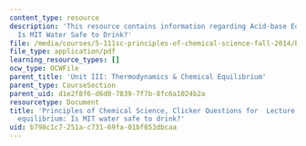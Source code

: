 ```yaml
---
content_type: resource
description: 'This resource contains information regarding Acid-base Equilibrium:
  Is MIT Water Safe to Drink?'
file: /media/courses/5-111sc-principles-of-chemical-science-fall-2014/b798c1c7251ac73169fa01bf853dbcaa_MIT5_111F14_Lec21Clkr.pdf
file_type: application/pdf
learning_resource_types: []
ocw_type: OCWFile
parent_title: 'Unit III: Thermodynamics & Chemical Equilibrium'
parent_type: CourseSection
parent_uid: d1e2f8f6-d6d0-7839-7f7b-8fc6a1024b2a
resourcetype: Document
title: 'Principles of Chemical Science, Clicker Questions for  Lecture 21: Acid-base
  equilibrium: Is MIT water safe to drink?'
uid: b798c1c7-251a-c731-69fa-01bf853dbcaa
---
```

